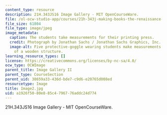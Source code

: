 ```yaml
---
content_type: resource
description: 21H.343JS16 Image Gallery - MIT OpenCourseWare.
file: /ol-ocw-studio-app/courses/21h-343j-making-books-the-renaissance-and-today-spring-2016/a1926f5080e885c4796776addc24d774_Image2.jpg
file_size: 61804
file_type: image/jpeg
image_metadata:
  caption: The students take measurements for their printing press.
  credit: Photograph by Jonathan Sachs / Jonathan Sachs Graphics, Inc.
  image-alt: Five protective-goggle wearing students make measurements on  the frame
    of a wooden structure.
learning_resource_types: []
license: https://creativecommons.org/licenses/by-nc-sa/4.0/
ocw_type: OCWImage
parent_title: Image Gallery II
parent_type: CourseSection
parent_uid: 38659a33-436d-bde7-c9d6-e20765d008ed
resourcetype: Image
title: Image2.jpg
uid: a1926f50-80e8-85c4-7967-76addc24d774
---
```

21H.343JS16 Image Gallery - MIT OpenCourseWare.
